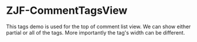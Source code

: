# ZJF-CommentTagsView
This tags demo is used for the top of comment list view. We can show either partial or all of the tags. More importantly the tag's width can be different.
